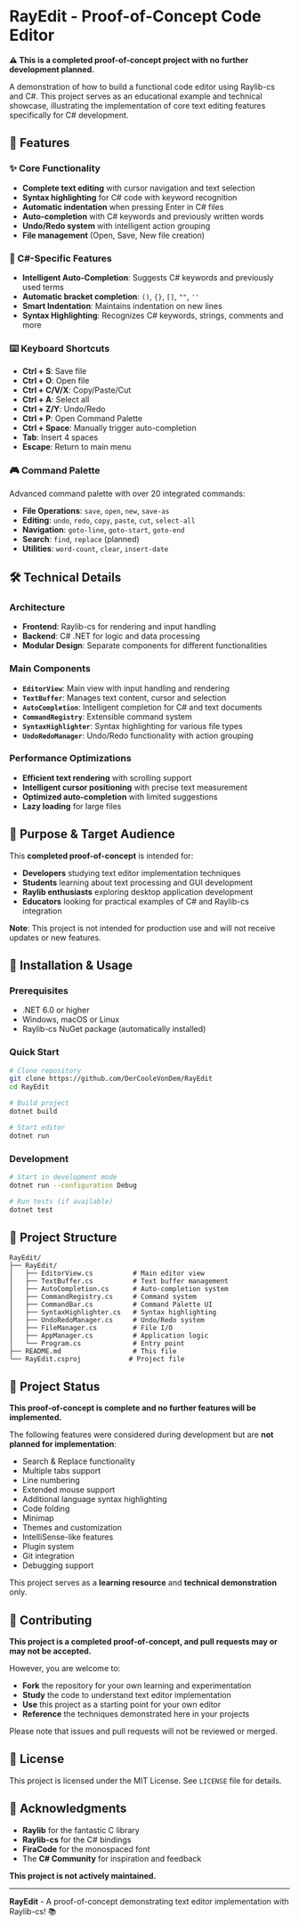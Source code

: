 # RayEdit - Proof-of-Concept Code Editor

**⚠️ This is a completed proof-of-concept project with no further development planned.**

A demonstration of how to build a functional code editor using Raylib-cs and C#. This project serves as an educational example and technical showcase, illustrating the implementation of core text editing features specifically for C# development.

## 🚀 Features

### ✨ Core Functionality
- **Complete text editing** with cursor navigation and text selection
- **Syntax highlighting** for C# code with keyword recognition
- **Automatic indentation** when pressing Enter in C# files
- **Auto-completion** with C# keywords and previously written words
- **Undo/Redo system** with intelligent action grouping
- **File management** (Open, Save, New file creation)

### 🎯 C#-Specific Features
- **Intelligent Auto-Completion**: Suggests C# keywords and previously used terms
- **Automatic bracket completion**: `()`, `{}`, `[]`, `""`, `''`
- **Smart Indentation**: Maintains indentation on new lines
- **Syntax Highlighting**: Recognizes C# keywords, strings, comments and more

### ⌨️ Keyboard Shortcuts
- **Ctrl + S**: Save file
- **Ctrl + O**: Open file
- **Ctrl + C/V/X**: Copy/Paste/Cut
- **Ctrl + A**: Select all
- **Ctrl + Z/Y**: Undo/Redo
- **Ctrl + P**: Open Command Palette
- **Ctrl + Space**: Manually trigger auto-completion
- **Tab**: Insert 4 spaces
- **Escape**: Return to main menu

### 🎮 Command Palette
Advanced command palette with over 20 integrated commands:
- **File Operations**: `save`, `open`, `new`, `save-as`
- **Editing**: `undo`, `redo`, `copy`, `paste`, `cut`, `select-all`
- **Navigation**: `goto-line`, `goto-start`, `goto-end`
- **Search**: `find`, `replace` (planned)
- **Utilities**: `word-count`, `clear`, `insert-date`

## 🛠️ Technical Details

### Architecture
- **Frontend**: Raylib-cs for rendering and input handling
- **Backend**: C# .NET for logic and data processing
- **Modular Design**: Separate components for different functionalities

### Main Components
- **`EditorView`**: Main view with input handling and rendering
- **`TextBuffer`**: Manages text content, cursor and selection
- **`AutoCompletion`**: Intelligent completion for C# and text documents
- **`CommandRegistry`**: Extensible command system
- **`SyntaxHighlighter`**: Syntax highlighting for various file types
- **`UndoRedoManager`**: Undo/Redo functionality with action grouping

### Performance Optimizations
- **Efficient text rendering** with scrolling support
- **Intelligent cursor positioning** with precise text measurement
- **Optimized auto-completion** with limited suggestions
- **Lazy loading** for large files

## 🎯 Purpose & Target Audience

This **completed proof-of-concept** is intended for:
- **Developers** studying text editor implementation techniques
- **Students** learning about text processing and GUI development
- **Raylib enthusiasts** exploring desktop application development
- **Educators** looking for practical examples of C# and Raylib-cs integration

**Note**: This project is not intended for production use and will not receive updates or new features.

## 🚦 Installation & Usage

### Prerequisites
- .NET 6.0 or higher
- Windows, macOS or Linux
- Raylib-cs NuGet package (automatically installed)

### Quick Start
```bash
# Clone repository
git clone https://github.com/DerCooleVonDem/RayEdit
cd RayEdit

# Build project
dotnet build

# Start editor
dotnet run
```

### Development
```bash
# Start in development mode
dotnet run --configuration Debug

# Run tests (if available)
dotnet test
```

## 📁 Project Structure

```
RayEdit/
├── RayEdit/
│   ├── EditorView.cs          # Main editor view
│   ├── TextBuffer.cs          # Text buffer management
│   ├── AutoCompletion.cs      # Auto-completion system
│   ├── CommandRegistry.cs     # Command system
│   ├── CommandBar.cs          # Command Palette UI
│   ├── SyntaxHighlighter.cs   # Syntax highlighting
│   ├── UndoRedoManager.cs     # Undo/Redo system
│   ├── FileManager.cs         # File I/O
│   ├── AppManager.cs          # Application logic
│   └── Program.cs             # Entry point
├── README.md                  # This file
└── RayEdit.csproj            # Project file
```

## 🔮 Project Status

**This proof-of-concept is complete and no further features will be implemented.**

The following features were considered during development but are **not planned for implementation**:
- Search & Replace functionality
- Multiple tabs support
- Line numbering
- Extended mouse support
- Additional language syntax highlighting
- Code folding
- Minimap
- Themes and customization
- IntelliSense-like features
- Plugin system
- Git integration
- Debugging support

This project serves as a **learning resource** and **technical demonstration** only.

## 🤝 Contributing

**This project is a completed proof-of-concept, and pull requests may or may not be accepted.**

However, you are welcome to:
- **Fork** the repository for your own learning and experimentation
- **Study** the code to understand text editor implementation
- **Use** this project as a starting point for your own editor
- **Reference** the techniques demonstrated here in your projects

Please note that issues and pull requests will not be reviewed or merged.

## 📝 License

This project is licensed under the MIT License. See `LICENSE` file for details.

## 🙏 Acknowledgments

- **Raylib** for the fantastic C library
- **Raylib-cs** for the C# bindings
- **FiraCode** for the monospaced font
- The **C# Community** for inspiration and feedback

**This project is not actively maintained.**


---

**RayEdit** - A proof-of-concept demonstrating text editor implementation with Raylib-cs! 📚
